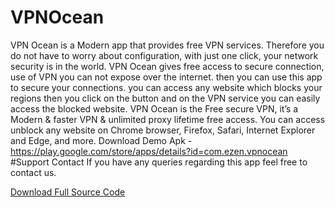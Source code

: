 # VPNOcean
VPN Ocean is a Modern app that provides free VPN services. Therefore you do not have to worry about configuration, with just one click, your network security is in the world.
VPN Ocean gives free access to secure connection, use of VPN you can not expose over the internet. then you can use this app to secure your connections.
you can access any website which blocks your regions then you click on the button and on the VPN service you can easily access the blocked website.
VPN Ocean is the Free secure VPN, it’s a Modern & faster VPN & unlimited proxy lifetime free access.
You can access unblock any website on Chrome browser, Firefox, Safari, Internet Explorer and Edge, and more.
Download Demo Apk - https://play.google.com/store/apps/details?id=com.ezen.vpnocean
#Support Contact
If you have any queries regarding this app feel free to contact us.

<script src="https://gumroad.com/js/gumroad.js"></script>
<a class="gumroad-button" href="https://gumroad.com/l/EeqBX">Download Full Source Code</a>
